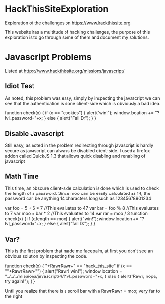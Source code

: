 HackThisSiteExploration
=======================

Exploration of the challenges on https://www.hackthissite.org

This website has a multitude of hacking challenges, the purpose of this exploration is to go through some of them and document my solutions.

Javascript Problems
=======================

Listed at https://www.hackthissite.org/missions/javascript/

Idiot Test
----------------------
As noted, this problem was easy, simply by inspecting the javascript we can see that the authentication is done client-side which is obviously a bad idea.

function check(x)
{
        if (x == "cookies")
        {
                        alert("win!");
                        window.location += "?lvl_password="+x;
        } else {
                        alert("Fail D:");
	}
}

Disable Javascript
---------------------

Still easy, as noted in the problem redirecting through javascript is hardly secure as javascript can always be disabled client-side. I used a firefox addon called QuickJS 1.3 that allows quick disabling and renabling of javascript

Math Time
---------------------

This time, an obscure client-side calculation is done which is used to check the length of a password. Since moo can be easily calculated as 14, the password can be anything 14 characters long such as 12345678901234

var foo = 5 + 6 * 7  //This evaluates to 47
var bar = foo % 8 //This evaluates to 7
var moo = bar * 2 //This evaluates to 14
var rar = moo / 3
function check(x)
{
        if (x.length == moo)
        {
                        alert("win!");
                        window.location += "?lvl_password="+x;
        } else {
                        alert("fail D:");
	 }
}

Var?
-------------------

This is the first problem that made me facepalm, at first you don't see an obvious solution by inspecting the code.

function check(x)
{
        "+RawrRawr+" == "hack_this_site"
	if (x == ""+RawrRawr+"")
        {
		alert("Rawr! win!");
                window.location = "../../../missions/javascript/4/?lvl_password="+x;
        } else {
		alert("Rawr, nope, try again!");
	}
}

Until you realize that there is a scroll bar with a RawrRawr = moo; very far to the right

